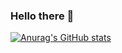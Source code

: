 ### Hello there 👋

[![Anurag's GitHub stats](https://github-readme-stats.vercel.app/api?username=UdulaAbeykoon)](https://github.com/anuraghazra/github-readme-stats)
